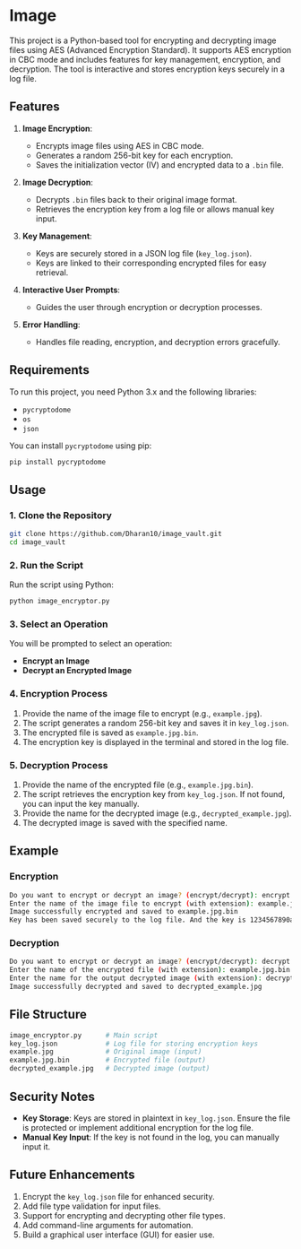 # Image
This project is a Python-based tool for encrypting and decrypting image files using AES (Advanced Encryption Standard). It supports AES encryption in CBC mode and includes features for key management, encryption, and decryption. The tool is interactive and stores encryption keys securely in a log file.

## Features

1. **Image Encryption**:
   - Encrypts image files using AES in CBC mode.
   - Generates a random 256-bit key for each encryption.
   - Saves the initialization vector (IV) and encrypted data to a `.bin` file.

2. **Image Decryption**:
   - Decrypts `.bin` files back to their original image format.
   - Retrieves the encryption key from a log file or allows manual key input.

3. **Key Management**:
   - Keys are securely stored in a JSON log file (`key_log.json`).
   - Keys are linked to their corresponding encrypted files for easy retrieval.

4. **Interactive User Prompts**:
   - Guides the user through encryption or decryption processes.

5. **Error Handling**:
   - Handles file reading, encryption, and decryption errors gracefully.

## Requirements

To run this project, you need Python 3.x and the following libraries:

- `pycryptodome`
- `os`
- `json`

You can install `pycryptodome` using pip:

```bash
pip install pycryptodome
```

## Usage

### 1. Clone the Repository

```bash
git clone https://github.com/Dharan10/image_vault.git
cd image_vault
```

### 2. Run the Script

Run the script using Python:

```bash
python image_encryptor.py
```

### 3. Select an Operation

You will be prompted to select an operation:

- **Encrypt an Image**
- **Decrypt an Encrypted Image**

### 4. Encryption Process

1. Provide the name of the image file to encrypt (e.g., `example.jpg`).
2. The script generates a random 256-bit key and saves it in `key_log.json`.
3. The encrypted file is saved as `example.jpg.bin`.
4. The encryption key is displayed in the terminal and stored in the log file.

### 5. Decryption Process

1. Provide the name of the encrypted file (e.g., `example.jpg.bin`).
2. The script retrieves the encryption key from `key_log.json`. If not found, you can input the key manually.
3. Provide the name for the decrypted image (e.g., `decrypted_example.jpg`).
4. The decrypted image is saved with the specified name.

## Example


### Encryption

```bash
Do you want to encrypt or decrypt an image? (encrypt/decrypt): encrypt
Enter the name of the image file to encrypt (with extension): example.jpg
Image successfully encrypted and saved to example.jpg.bin
Key has been saved securely to the log file. And the key is 1234567890abcdef...
```

### Decryption

```bash
Do you want to encrypt or decrypt an image? (encrypt/decrypt): decrypt
Enter the name of the encrypted file (with extension): example.jpg.bin
Enter the name for the output decrypted image (with extension): decrypted_example.jpg
Image successfully decrypted and saved to decrypted_example.jpg
```

## File Structure

```bash
image_encryptor.py      # Main script
key_log.json            # Log file for storing encryption keys
example.jpg             # Original image (input)
example.jpg.bin         # Encrypted file (output)
decrypted_example.jpg   # Decrypted image (output)
```

## Security Notes

- **Key Storage**: Keys are stored in plaintext in `key_log.json`. Ensure the file is protected or implement additional encryption for the log file.
- **Manual Key Input**: If the key is not found in the log, you can manually input it.

## Future Enhancements

1. Encrypt the `key_log.json` file for enhanced security.
2. Add file type validation for input files.
3. Support for encrypting and decrypting other file types.
4. Add command-line arguments for automation.
5. Build a graphical user interface (GUI) for easier use.



